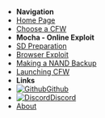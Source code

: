- **Navigation**
- [Home Page](user-guide/introduction)
- [Choose a CFW](user-guide/cfw-choice)
- **Mocha - Online Exploit**
- [SD Preparation](user-guide/mocha/online-exploit/sd-preparation)
- [Browser Exploit](user-guide/mocha/online-exploit/browser-exploit)
- [Making a NAND Backup](user-guide/online-exploit/mocha/nand-backup)
- [Launching CFW](user-guide/mocha/online-exploit/launching-cfw)
- **Links**
- [![Github](https://icongram.jgog.in/simple/github.svg?color=808080&size=16)Github](https://github.com//huhenU/WiiUGuide)
- [![Discord](https://icongram.jgog.in/simple/discord.svg?colored&size=16)Discord](https://discord.gg/C29hYvh)
- [About](extras/about)